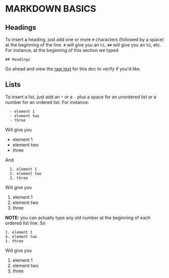 # MARKDOWN BASICS

## Headings
To insert a heading, just add one or more `#` characters (followed by a space) at the beginning of the line. `#` will give you an `h1`, `##` will give you an `h2`, etc. For instance, at the beginning of this section we typed
```
## Headings
```
Go ahead and view the [raw text](https://raw.githubusercontent.com/learninglab-dev/ll-docs/master/workflow/instructions/markdown_basics.md) for this doc to verify if you'd like.

## Lists
To insert a list, just add an `*` or a `-` plus a space for an unordered list or a number for an ordered list.  For instance:
```
  - element 1
  - element two
  - three
```
Will give you

- element 1
- element two
- three  

And  
```
  1. element 1
  2. element two
  3. three
```

Will give you

1. element 1
2. element two  
3. three  

**NOTE:** you can actually type any old number at the beginning of each ordered list line.  So
```
1. element 1
4. element two
1. three
```

Will give you

1. element 1
4. element two
1. three
